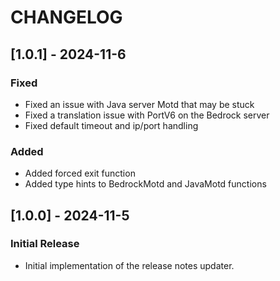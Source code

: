 # CHANGELOG

## [1.0.1] - 2024-11-6

### Fixed

- Fixed an issue with Java server Motd that may be stuck
- Fixed a translation issue with PortV6 on the Bedrock server
- Fixed default timeout and ip/port handling

### Added

- Added forced exit function
- Added type hints to BedrockMotd and JavaMotd functions


## [1.0.0] - 2024-11-5  

### Initial Release  

- Initial implementation of the release notes updater.